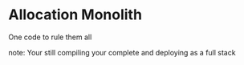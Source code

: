 #  Allocation Monolith

One code to rule them all

note:
  Your still compiling your complete and deploying as a full stack
